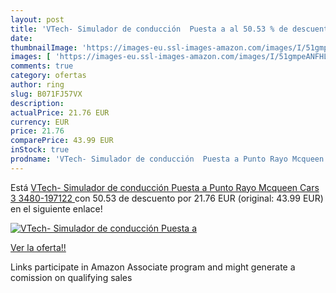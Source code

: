 ```yaml
---
layout: post
title: 'VTech- Simulador de conducción  Puesta a al 50.53 % de descuento'
date: 
thumbnailImage: 'https://images-eu.ssl-images-amazon.com/images/I/51gmpeANFHL._SL200_.jpg'
images: [ 'https://images-eu.ssl-images-amazon.com/images/I/51gmpeANFHL._SL200_.jpg' ]
comments: true
category: ofertas
author: ring
slug: B071FJ57VX
description:
actualPrice: 21.76 EUR
currency: EUR
price: 21.76
comparePrice: 43.99 EUR
inStock: true
prodname: 'VTech- Simulador de conducción  Puesta a Punto Rayo Mcqueen Cars 3  3480-197122 '
---
```


Está [VTech- Simulador de conducción  Puesta a Punto Rayo Mcqueen Cars 3  3480-197122 ](https://www.amazon.es/dp/B071FJ57VX/?tag=tolees-21) con 50.53 de descuento por 21.76 EUR (original: 43.99 EUR) en el siguiente enlace!

[![VTech- Simulador de conducción  Puesta a](https://images-eu.ssl-images-amazon.com/images/I/51gmpeANFHL._SL200_.jpg)](https://www.amazon.es/dp/B071FJ57VX/?tag=tolees-21)

[Ver la oferta!!](https://www.amazon.es/dp/B071FJ57VX/?tag=tolees-21)

Links participate in Amazon Associate program and might generate a comission on qualifying sales


